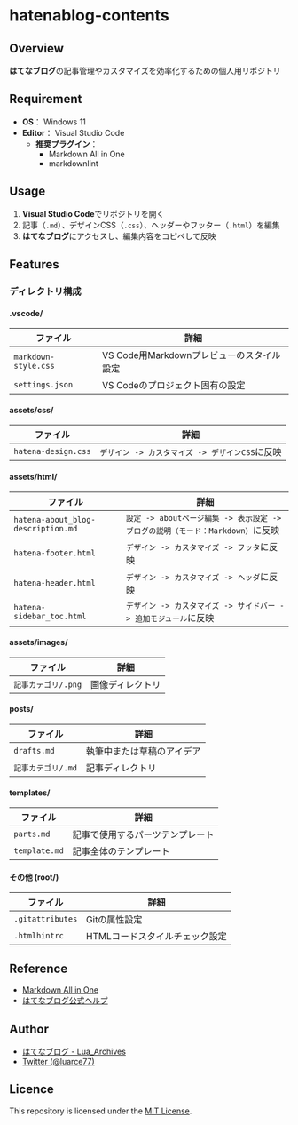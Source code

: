 # hatenablog-contents

## Overview
**はてなブログ**の記事管理やカスタマイズを効率化するための個人用リポジトリ  

## Requirement
- **OS**： Windows 11
- **Editor**： Visual Studio Code
  - **推奨プラグイン**：
    - Markdown All in One
    - markdownlint

## Usage
1. **Visual Studio Code**でリポジトリを開く
2. 記事（`.md`）、デザインCSS（`.css`）、ヘッダーやフッター（`.html`）を編集
3. **はてなブログ**にアクセスし、編集内容をコピペして反映

## Features
### ディレクトリ構成
#### .vscode/
| ファイル | 詳細 |
|--------|-----|
| `markdown-style.css` | VS Code用Markdownプレビューのスタイル設定 |
| `settings.json` | VS Codeのプロジェクト固有の設定 |

#### assets/css/
| ファイル | 詳細 |
|--------|-----|
| `hatena-design.css` | `デザイン -> カスタマイズ -> デザインCSS`に反映 |

#### assets/html/
| ファイル | 詳細 |
|--------|-----|
| `hatena-about_blog-description.md` | `設定 -> aboutページ編集 -> 表示設定 -> ブログの説明（モード：Markdown）`に反映 |
| `hatena-footer.html` | `デザイン -> カスタマイズ -> フッタ`に反映 |
| `hatena-header.html` | `デザイン -> カスタマイズ -> ヘッダ`に反映 |
| `hatena-sidebar_toc.html` | `デザイン -> カスタマイズ -> サイドバー -> 追加モジュール`に反映 |

#### assets/images/
| ファイル | 詳細 |
|--------|-----|
| `記事カテゴリ/.png` | 画像ディレクトリ |

#### posts/
| ファイル | 詳細 |
|--------|-----|
| `drafts.md` | 執筆中または草稿のアイデア |
| `記事カテゴリ/.md` | 記事ディレクトリ |

#### templates/
| ファイル | 詳細 |
|--------|-----|
| `parts.md` | 記事で使用するパーツテンプレート |
| `template.md` | 記事全体のテンプレート |

#### その他 (root/)
| ファイル | 詳細 |
|--------|-----|
| `.gitattributes` | Gitの属性設定 |
| `.htmlhintrc` | HTMLコードスタイルチェック設定 |

## Reference
- [Markdown All in One](https://marketplace.visualstudio.com/items?itemName=yzhang.markdown-all-in-one)
- [はてなブログ公式ヘルプ](https://help.hatenablog.com/)

## Author

- [はてなブログ - Lua_Archives](https://luarce.hatenablog.com/archive)  
- [Twitter (@luarce77)](https://twitter.com/luarce77)

## Licence
This repository is licensed under the [MIT License](https://github.com/Luarce/hatenablog-contents/blob/main/.github/LICENSE).
